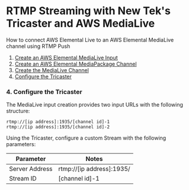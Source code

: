 # RTMP Streaming with New Tek's Tricaster and AWS MediaLive
How to connect AWS Elemental Live to an AWS Elemental MediaLive channel using RTMP Push
1. [Create an AWS Elemental MediaLive Input](#1-create-an-aws-elemental-medialive-input)
2. [Create an AWS Elemental MediaPackage Channel](#2-create-an-aws-elemental-mediapackage-channel)
3. [Create the MediaLive Channel](#3-create-the-medialive-channel)
4. [Configure the Tricaster](#4-configure-the-tricaster)


### 4. Configure the Tricaster
The MediaLive input creation provides two input URLs with the following structure:
```
rtmp://[ip address]:1935/[channel id]-1
rtmp://[ip address]:1935/[channel id]-2
```
Using the Tricaster, configure a custom Stream with the following parameters:

Parameter | Notes
------------ | -------------
Server Address | rtmp://[ip address]:1935/
Stream ID | [channel id]-1
